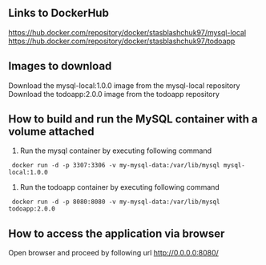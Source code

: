 ## Links to DockerHub

https://hub.docker.com/repository/docker/stasblashchuk97/mysql-local
https://hub.docker.com/repository/docker/stasblashchuk97/todoapp

## Images to download

Download the mysql-local:1.0.0 image from the mysql-local repository
Download the todoapp:2.0.0 image from the todoapp repository

## How to build and run the MySQL container with a volume attached

1. Run the mysql container by executing following command
```
 docker run -d -p 3307:3306 -v my-mysql-data:/var/lib/mysql mysql-local:1.0.0
 ```

1. Run the todoapp container by executing following command
```
 docker run -d -p 8080:8080 -v my-mysql-data:/var/lib/mysql todoapp:2.0.0
 ```

## How to access the application via browser

Open browser and proceed by following url http://0.0.0.0:8080/